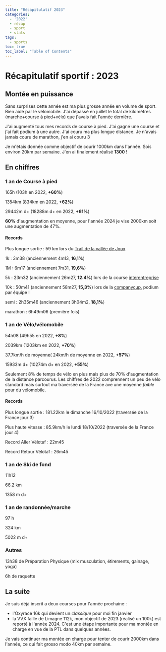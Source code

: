```yaml
---
title: "Récapitulatif 2023"
categories:
  - '2022'
  - récap
  - sport
  - stats
tags:
  - sports
toc: true
toc_label: "Table of Contents"
---
```


# Récapitulatif sportif : 2023

## Montée en puissance

Sans surprises cette année est ma plus grosse année en volume de sport. Bien aidé par le vélomobile. J'ai dépassé en juillet le total de kilomètres (marche+course à pied+vélo) que j'avais fait l'année dernière.

J'ai augmenté tous mes records de course à pied. J'ai gagné une course et j'ai fait podium à une autre. J'ai couru ma plus longue distance. Je n'avais jamais couru de marathon, j'en ai couru 3

Je m'étais donnée comme objectif de courir 1000km dans l'année. Sois environ 20km par semaine. J'en ai finalement réalisé __1300__ !

## En chiffres

### 1 an de Course à pied

165h (103h en 2022, __+60%__)

1354km (834km en 2022, __+62%__)

29442m d+ (18288m d+ en 2022, __+61%__)

__60%__ d'augmentation en moyenne, pour l'année 2024 je vise 2000km soit une augmentation de 47%.

#### Records

Plus longue sortie : 59 km lors du [Trail de la vallée de Joux](https://urschuca.github.io/blog/sport/59k_TrailValleedeJoux/)

1k : 3m38 (anciennement 4m13, __16,1%__)

1M : 6m17 (anciennement 7m31, __19,6%__)

5k : 23m32 (anciennement 26m27, __12.4%__) lors de la course [interentreprise](https://urschuca.github.io/blog/sport/Interentreprise_2023/)

10k : 50m41 (anciennement 58m27, __15,3%__) lors de la [companycup](https://urschuca.github.io/sport/blog/companycup/), podium par équipe !

semi : 2h35m46 (anciennement 3h04m2, __18,1%__) 

marathon : 6h49m06 (première fois)

### 1 an de Vélo/vélomobile

54h08 (49h55 en 2022, __+8%__)

2039km (1203km en 2022, __+70%__)

37.7km/h de moyenne( 24km/h de moyenne en 2022, __+57%__)

15933m d+ (10274m d+ en 2022, __+55%__)

Seulement 8% de temps de vélo en plus mais plus de 70% d'augmentation de la distance parcourus. Les chiffres de 2022 comprennent un peu de vélo standard mais surtout ma traversée de la France ave une moyenne _faible_ pour du vélomobile.

#### Records

Plus longue sortie : 181.22km le dimanche 16/10/2022 (traversée de la France jour 3)

Plus haute vitesse : 85.9km/h le lundi 18/10/2022 (traversée de la France jour 4)

Record Aller Vélotaf : 22m45

Record Retour Vélotaf : 26m45

### 1 an de Ski de fond

11h12

66.2 km

1358 m d+

### 1 an de randonnée/marche

97 h

324 km

5022 m d+

### Autres

13h38 de Préparation Physique (mix musculation, étirements, gainage, yoga)

6h de raquette

## La suite

Je suis déjà inscrit a deux courses pour l'année prochaine :
- l'Oxyrace 16k qui devient un _classique_ pour moi fin janvier
- la VVX faille de Limagne 112k, mon objectif de 2023 (réalisé un 100k) est reporté à l'année 2024. C'est une étape importante pour ma montée en charge en vue de la PTL dans quelques années.

Je vais continuer ma montée en charge pour tenter de courir 2000km dans l'année, ce qui fait grosso modo 40km par semaine.



